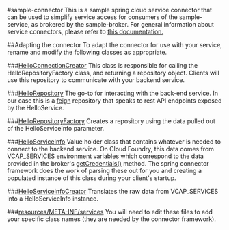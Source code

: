 #sample-connector
This is a sample spring cloud service connector that can be used to simplify service access for consumers of the sample-service, as brokered by the sample-broker. For general information about service connectors, please refer to [this documentation.](http://cloud.spring.io/spring-cloud-connectors/spring-cloud-spring-service-connector.html)

##Adapting the connector
To adapt the connector for use with your service, rename and modify the following classes as appropriate.

###[HelloConnectionCreator](https://github.com/cf-platform-eng/simple-service-broker/blob/master/sample-connector/src/main/java/io/pivotal/cf/service/connector/HelloConnectionCreator.java)
This class is responsible for calling the HelloRepositoryFactory class, and returning a repository object. Clients will use this repository to communicate with your backend service.

###[HelloRepository](https://github.com/cf-platform-eng/simple-service-broker/blob/master/sample-connector/src/main/java/io/pivotal/cf/service/connector/HelloRepository.java)
The go-to for interacting with the back-end service. In our case this is a [feign](https://github.com/OpenFeign/feign) repository that speaks to rest API endpoints exposed by the HelloService.

###[HelloRepositoryFactory](https://github.com/cf-platform-eng/simple-service-broker/blob/master/sample-connector/src/main/java/io/pivotal/cf/service/connector/HelloRepositoryFactory.java)
Creates a repository using the data pulled out of the HelloServiceInfo parameter.
 
###[HelloServiceInfo](https://github.com/cf-platform-eng/simple-service-broker/blob/master/sample-connector/src/main/java/io/pivotal/cf/service/connector/HelloServiceInfo.java)
Value holder class that contains whatever is needed to connect to the backend service. On Cloud Foundry, this data comes from VCAP_SERVICES environment variables which correspond to the data provided in the broker's [getCredentials()](https://github.com/cf-platform-eng/simple-service-broker/blob/master/sample-broker/src/main/java/io/pivotal/cf/servicebroker/HelloBroker.java#L179-L200) method. The spring connector framework does the work of parsing these out for you and creating a populated instance of this class during your client's startup.

###[HelloServiceInfoCreator](https://github.com/cf-platform-eng/simple-service-broker/blob/master/sample-connector/src/main/java/io/pivotal/cf/service/connector/HelloServiceInfoCreator.java)
Translates the raw data from VCAP_SERVICES into a HelloServiceInfo instance.

###[resources/META-INF/services](https://github.com/cf-platform-eng/simple-service-broker/tree/master/sample-connector/src/main/resources/META-INF/services)
You will need to edit these files to add your specific class names (they are needed by the connector framework).